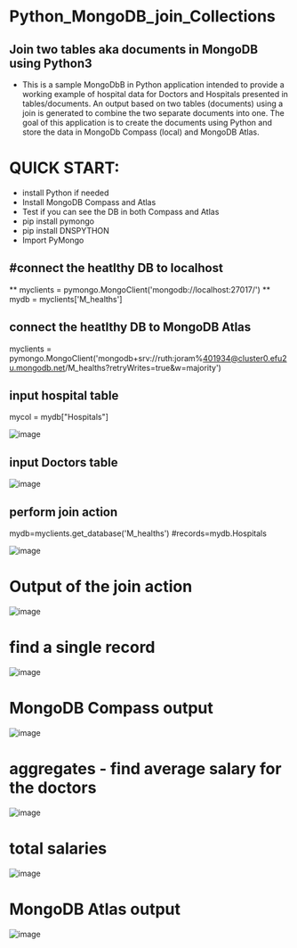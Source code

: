# Python_MongoDB_join_Collections
## Join two tables aka documents in MongoDB using Python3
* This is a sample MongoDbB in Python application intended to provide a working example of hospital data for Doctors and Hospitals presented in tables/documents. An output based on two tables (documents) using a join is generated to combine the two separate documents into one. The goal of this application is to create the documents using Python and store the data in MongoDb Compass (local) and MongoDB Atlas.
# QUICK START:
* install Python if needed
* Install MongoDB Compass and Atlas
* Test if you can see the DB in both Compass and Atlas
* pip install pymongo
* pip install DNSPYTHON
* Import PyMongo

## #connect the heatlthy DB to localhost
** myclients = pymongo.MongoClient('mongodb://localhost:27017/')
** mydb = myclients['M_healths']
## connect the heatlthy DB to MongoDB Atlas
myclients = pymongo.MongoClient('mongodb+srv://ruth:joram%401934@cluster0.efu2u.mongodb.net/M_healths?retryWrites=true&w=majority')

## input hospital table
mycol = mydb["Hospitals"]

![image](https://user-images.githubusercontent.com/17750481/112547524-e97b9500-8dcb-11eb-8b49-9360ad3d3ad0.png)
## input Doctors table
![image](https://user-images.githubusercontent.com/17750481/112547681-2182d800-8dcc-11eb-8862-6e67fb106152.png)

## perform join action
mydb=myclients.get_database('M_healths')
#records=mydb.Hospitals

![image](https://user-images.githubusercontent.com/17750481/112548855-f13c3900-8dcd-11eb-94d3-e80455bebcb6.png)
# Output of the join action
![image](https://user-images.githubusercontent.com/17750481/112548988-25aff500-8dce-11eb-82a9-576bebd6b6ac.png)
# find a single record
![image](https://user-images.githubusercontent.com/17750481/112549105-542dd000-8dce-11eb-8e6a-c97d558507f9.png)
# MongoDB Compass output
![image](https://user-images.githubusercontent.com/17750481/112550350-47aa7700-8dd0-11eb-806e-84afa9b5277b.png)

# aggregates - find average salary for the doctors
![image](https://user-images.githubusercontent.com/17750481/112549240-893a2280-8dce-11eb-88d6-a2b1ac63d482.png)
# total salaries
![image](https://user-images.githubusercontent.com/17750481/112549332-aff85900-8dce-11eb-91bc-b85a49a4de88.png)
# MongoDB Atlas output 
![image](https://user-images.githubusercontent.com/17750481/112550507-87715e80-8dd0-11eb-8400-85c86cc4696a.png)




